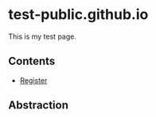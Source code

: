 # test-public.github.io

This is my test page.

## Contents

- [Register](register.md) 

## Abstraction
